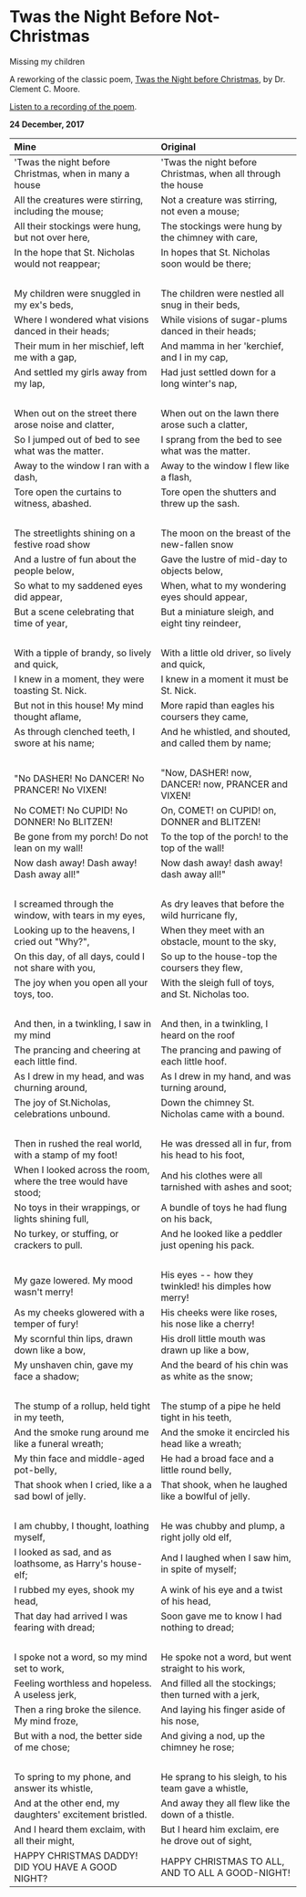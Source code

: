 # Twas the Night Before Not-Christmas

Missing my children

A reworking of the classic poem, [Twas the Night before Christmas](https://www.gutenberg.org/files/17135/17135-h/17135-h.htm), by Dr. Clement C. Moore.

[Listen to a recording of the poem](/assets/audio/TheNightBeforeNotChristmas.wav).

**24 December, 2017**

**Mine**|**Original**
:-------|:-----------
'Twas the night before Christmas, when in many a house | 'Twas the night before Christmas, when all through the house
All the creatures were stirring, including the mouse; | Not a creature was stirring, not even a mouse;
All their stockings were hung, but not over here, | The stockings were hung by the chimney with care,
In the hope that St. Nicholas would not reappear; | In hopes that St. Nicholas soon would be there;
&nbsp; | &nbsp;
My children were snuggled in my ex's beds, | The children were nestled all snug in their beds,
Where I wondered what visions danced in their heads; | While visions of sugar-plums danced in their heads;
Their mum in her mischief, left me with a gap, | And mamma in her 'kerchief, and I in my cap,
And settled my girls away from my lap, | Had just settled down for a long winter's nap,
&nbsp; | &nbsp;
When out on the street there arose noise and clatter, | When out on the lawn there arose such a clatter,
So I jumped out of bed to see what was the matter. | I sprang from the bed to see what was the matter.
Away to the window I ran with a dash, | Away to the window I flew like a flash,
Tore open the curtains to witness, abashed. | Tore open the shutters and threw up the sash.
&nbsp; | &nbsp;
The streetlights shining on a festive road show | The moon on the breast of the new-fallen snow
And a lustre of fun about the people below, | Gave the lustre of mid-day to objects below,
So what to my saddened eyes did appear, | When, what to my wondering eyes should appear,
But a scene celebrating that time of year, | But a miniature sleigh, and eight tiny reindeer,
&nbsp; | &nbsp;
With a tipple of brandy, so lively and quick, | With a little old driver, so lively and quick,
I knew in a moment, they were toasting St. Nick. | I knew in a moment it must be St. Nick.
But not in this house! My mind thought aflame, | More rapid than eagles his coursers they came,
As through clenched teeth, I swore at his name; | And he whistled, and shouted, and called them by name;
&nbsp; | &nbsp;
"No DASHER! No DANCER! No PRANCER! No VIXEN! | "Now, DASHER! now, DANCER! now, PRANCER and VIXEN!
No COMET! No CUPID! No DONNER! No BLITZEN! | On, COMET! on CUPID! on, DONNER and BLITZEN!
Be gone from my porch! Do not lean on my wall! | To the top of the porch! to the top of the wall!
Now dash away! Dash away! Dash away all!" | Now dash away! dash away! dash away all!"
&nbsp; | &nbsp;
I screamed through the window, with tears in my eyes, | As dry leaves that before the wild hurricane fly,
Looking up to the heavens, I cried out "Why?", | When they meet with an obstacle, mount to the sky,
On this day, of all days, could I not share with you, | So up to the house-top the coursers they flew,
The joy when you open all your toys, too. | With the sleigh full of toys, and St. Nicholas too.
&nbsp; | &nbsp;
And then, in a twinkling, I saw in my mind | And then, in a twinkling, I heard on the roof
The prancing and cheering at each little find. | The prancing and pawing of each little hoof.
As I drew in my head, and was churning around, | As I drew in my hand, and was turning around,
The joy of St.Nicholas, celebrations unbound. | Down the chimney St. Nicholas came with a bound.
&nbsp; | &nbsp;
Then in rushed the real world, with a stamp of my foot! | He was dressed all in fur, from his head to his foot,
When I looked across the room, where the tree would have stood; | And his clothes were all tarnished with ashes and soot;
No toys in their wrappings, or lights shining full, | A bundle of toys he had flung on his back,
No turkey, or stuffing, or crackers to pull. | And he looked like a peddler just opening his pack.
&nbsp; | &nbsp;
My gaze lowered. My mood wasn't merry! | His eyes -- how they twinkled! his dimples how merry!
As my cheeks glowered with a temper of fury! | His cheeks were like roses, his nose like a cherry!
My scornful thin lips, drawn down like a bow, | His droll little mouth was drawn up like a bow,
My unshaven chin, gave my face a shadow; | And the beard of his chin was as white as the snow;
&nbsp; | &nbsp;
The stump of a rollup, held tight in my teeth, | The stump of a pipe he held tight in his teeth,
And the smoke rung around me like a funeral wreath; | And the smoke it encircled his head like a wreath;
My thin face and middle-aged pot-belly, | He had a broad face and a little round belly,
That shook when I cried, like a a sad bowl of jelly. | That shook, when he laughed like a bowlful of jelly.
&nbsp; | &nbsp;
I am chubby, I thought, loathing myself, | He was chubby and plump, a right jolly old elf,
I looked as sad, and as loathsome, as Harry's house-elf; | And I laughed when I saw him, in spite of myself;
I rubbed my eyes, shook my head, | A wink of his eye and a twist of his head,
That day had arrived I was fearing with dread; | Soon gave me to know I had nothing to dread;
&nbsp; | &nbsp;
I spoke not a word, so my mind set to work, | He spoke not a word, but went straight to his work,
Feeling worthless and hopeless. A useless jerk, | And filled all the stockings; then turned with a jerk,
Then a ring broke the silence. My mind froze, | And laying his finger aside of his nose,
But with a nod, the better side of me chose; | And giving a nod, up the chimney he rose;
&nbsp; | &nbsp;
To spring to my phone, and answer its whistle, | He sprang to his sleigh, to his team gave a whistle,
And at the other end, my daughters' excitement bristled. | And away they all flew like the down of a thistle.
And I heard them exclaim, with all their might, | But I heard him exclaim, ere he drove out of sight,
HAPPY CHRISTMAS DADDY! DID YOU HAVE A GOOD NIGHT? | HAPPY CHRISTMAS TO ALL, AND TO ALL A GOOD-NIGHT!
